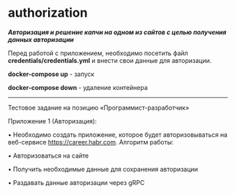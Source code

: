 # authorization

***Авторизация и решение капчи на одном из сайтов с целью получения данных авторизации***

Перед работой с приложением, необходимо посетить файл
**credentials/credentials.yml** и внести свои данные для авторизации.

**docker-compose up**     - запуск

**docker-compose down**   - удаление контейнера


---------------------------------------------------
Тестовое задание на позицию «Программист-разработчик»

Приложение 1 (Авторизация):

•	Необходимо создать приложение, которое будет авторизовываться на веб-сервисе https://career.habr.com.
Алгоритм работы:

•	Авторизоваться на сайте

•	Получить необходимые данные для сохранения авторизации

•	Раздавать данные авторизации через gRPC
